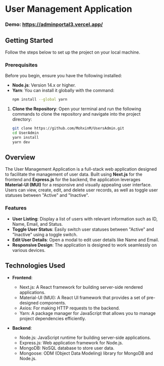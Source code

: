 # User Management Application
### Demo: https://adminportal3.vercel.app/
## Getting Started
Follow the steps below to set up the project on your local machine.

### Prerequisites
Before you begin, ensure you have the following installed:
- **Node.js**: Version 14.x or higher.
- **Yarn**: You can install it globally with the command:
  ```bash
  npm install --global yarn  
1. **Clone the Repository**:
   Open your terminal and run the following commands to clone the repository and navigate into the project directory:
   ```bash
   git clone https://github.com/MohxinM/UsersAdmin.git
   cd UserAdmin
   yarn install
   yarn dev

## Overview
The User Management Application is a full-stack web application designed to facilitate the management of user data. Built using **Next.js** for the frontend and **Express.js** for the backend, the application leverages **Material-UI (MUI)** for a responsive and visually appealing user interface. Users can view, create, edit, and delete user records, as well as toggle user statuses between "Active" and "Inactive".

### Features
- **User Listing**: Display a list of users with relevant information such as ID, Name, Email, and Status.
- **Toggle User Status**: Easily switch user statuses between "Active" and "Inactive" using a toggle switch.
- **Edit User Details**: Open a modal to edit user details like Name and Email.
- **Responsive Design**: The application is designed to work seamlessly on various devices.

## Technologies Used
- **Frontend**:
  - Next.js: A React framework for building server-side rendered applications.
  - Material-UI (MUI): A React UI framework that provides a set of pre-designed components.
  - Axios: For making HTTP requests to the backend.
  - Yarn: A package manager for JavaScript that allows you to manage project dependencies efficiently.

- **Backend**:
  - Node.js: JavaScript runtime for building server-side applications.
  - Express.js: Web application framework for Node.js.
  - MongoDB: NoSQL database to store user data.
  - Mongoose: ODM (Object Data Modeling) library for MongoDB and Node.js.

